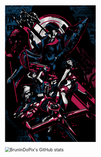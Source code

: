 ![capa](https://github.com/BruninDoPix/capa/blob/main/1198399-black-Cowboy-Bebop-anime.png)



![BruninDoPix's GitHub stats](https://github-readme-stats.vercel.app/api?username=brunindopix&show_icons=true&synthwave=)

